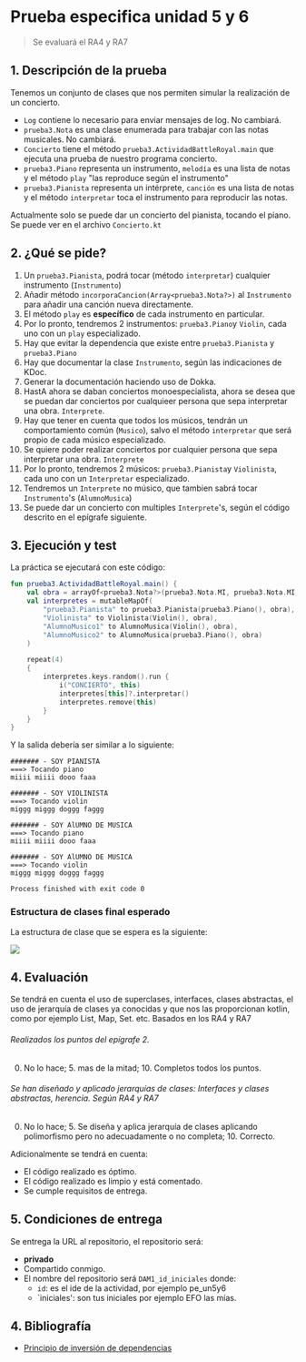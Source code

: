 # Prueba especifica unidad 5 y 6

> Se evaluará el RA4 y RA7

## 1. Descripción de la prueba

Tenemos un conjunto de clases que nos permiten simular la realización de un concierto.

- `Log` contiene lo necesario para enviar mensajes de log. No cambiará.
- `prueba3.Nota` es una clase enumerada para trabajar con las notas musicales. No cambiará.
- `Concierto` tiene el método `prueba3.ActividadBattleRoyal.main` que ejecuta una prueba de nuestro programa concierto.
- `prueba3.Piano` representa un instrumento, `melodía` es una lista de notas y el método `play` "las reproduce según el
  instrumento"
- `prueba3.Pianista` representa un intérprete, `canción` es una lista de notas y el método `interpretar` toca el
  instrumento para reproducir las notas.

Actualmente solo se puede dar un concierto del pianista, tocando el piano. Se puede ver en el archivo `Concierto.kt`

## 2. ¿Qué se pide?

1. Un `prueba3.Pianista`, podrá tocar (método `interpretar`) cualquier instrumento (`Instrumento`)
2. Añadir método `incorporaCancion(Array<prueba3.Nota?>)` al `Instrumento` para añadir una canción nueva directamente.
3. El método `play` es **específico** de cada instrumento en particular.
5. Por lo pronto, tendremos 2 instrumentos: `prueba3.Piano`y `Violin`, cada uno con un `play` especializado.
6. Hay que evitar la dependencia que existe entre `prueba3.Pianista` y `prueba3.Piano`
7. Hay que documentar la clase `Instrumento`, según las indicaciones de KDoc.
8. Generar la documentación haciendo uso de Dokka.
9. HastA ahora se daban conciertos monoespecialista, ahora se desea que se puedan dar conciertos por cualquieer persona
   que sepa interpretar una obra. `Interprete`.
10. Hay que tener en cuenta que todos los músicos, tendrán un comportamiento común (`Musico`), salvo el
    método `interpretar`  que será propio de cada músico especializado.
11. Se quiere poder realizar conciertos por cualquier persona que sepa interpretar una obra. `Interprete`
12. Por lo pronto, tendremos 2 músicos: `prueba3.Pianista`y `Violinista`, cada uno con un `Interpretar` especializado.
13. Tendremos un `Interprete` no músico, que tambien sabrá tocar `Instrumento`'s (`AlumnoMusica`)
14. Se puede dar un concierto con multiples `Interprete`'s, según el código descrito en el epígrafe siguiente.

## 3. Ejecución y test

La práctica se ejecutará con este código:

```kotlin
fun prueba3.ActividadBattleRoyal.main() {
    val obra = arrayOf<prueba3.Nota?>(prueba3.Nota.MI, prueba3.Nota.MI, prueba3.Nota.DO, prueba3.Nota.FA)
    val interpretes = mutableMapOf(
        "prueba3.Pianista" to prueba3.Pianista(prueba3.Piano(), obra),
        "Violinista" to Violinista(Violin(), obra),
        "AlumnoMusico1" to AlumnoMusica(Violin(), obra),
        "AlumnoMusico2" to AlumnoMusica(prueba3.Piano(), obra)
    )

    repeat(4)
    {
        interpretes.keys.random().run {
            i("CONCIERTO", this)
            interpretes[this]?.interpretar()
            interpretes.remove(this)
        }
    }
}

```

Y la salida debería ser similar a lo siguiente:

```
####### - SOY PIANISTA
===> Tocando piano
miiii miiii dooo faaa 

####### - SOY VIOLINISTA
===> Tocando violin
miggg miggg doggg faggg 

####### - SOY AlUMNO DE MUSICA
===> Tocando piano
miiii miiii dooo faaa 

####### - SOY AlUMNO DE MUSICA
===> Tocando violin
miggg miggg doggg faggg 

Process finished with exit code 0

```

### Estructura de clases final esperado

La estructura de clase que se espera es la siguiente:

![](https://github.com/revilofe/Un5y6Ex/raw/master/src/main/resources/un5y6/uml.png)

## 4. Evaluación

Se tendrá en cuenta el uso de superclases, interfaces, clases abstractas, el uso de jerarquía de clases ya conocidas y
que nos las proporcionan kotlin, como por ejemplo List, Map, Set. etc. Basados en los RA4 y RA7

###### Realizados los puntos del epígrafe 2.

0. No lo hace; 5. mas de la mitad; 10. Completos todos los puntos.

###### Se han diseñado y aplicado jerarquías de clases: Interfaces y clases abstractas, herencia. Según RA4 y RA7

0. No lo hace; 5. Se diseña y aplica jerarquía de clases aplicando polimorfismo pero no adecuadamente o no completa; 10.
   Correcto.

Adicionalmente se tendrá en cuenta:

- El código realizado es óptimo.
- El código realizado es limpio y está comentado.
- Se cumple requisitos de entrega.

## 5. Condiciones de entrega

Se entrega la URL al repositorio, el repositorio será:

- **privado**
- Compartido conmigo.
- El nombre del repositorio será `DAM1_id_iniciales` donde:
    - `id`: es el ide de la actividad, por ejemplo pe_un5y6
    - `iniciales': son tus iniciales por ejemplo EFO las mías.

## 4. Bibliografía

- [Principio de inversión de dependencias](https://github.com/revilofe/IESRA-DAM-Prog/blob/master/ejercicios/src/main/kotlin/un6/dip/dip.md)
